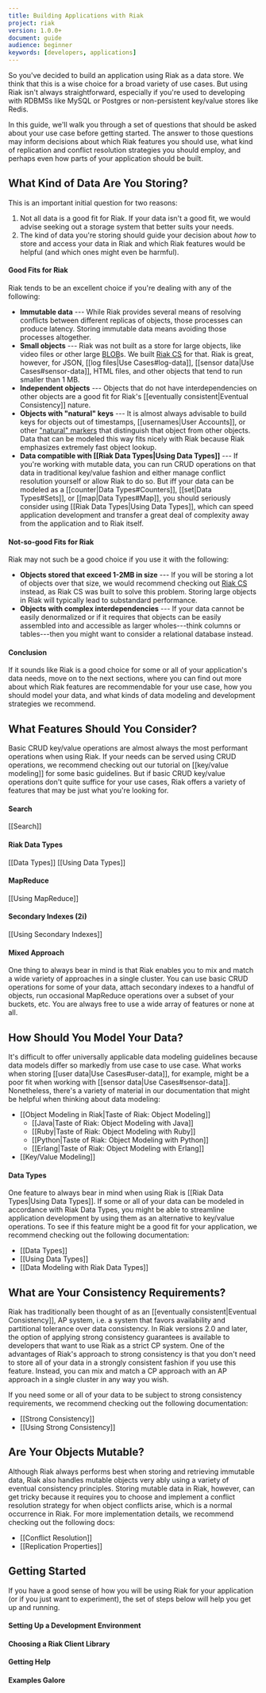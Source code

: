 ```yaml
---
title: Building Applications with Riak
project: riak
version: 1.0.0+
document: guide
audience: beginner
keywords: [developers, applications]
---
```


So you've decided to build an application using Riak as a data store. We think that this is a wise choice for a broad variety of use cases. But using Riak isn't always straightforward, especially if you're used to developing with RDBMSs like MySQL or Postgres or non-persistent key/value stores like Redis. 

In this guide, we'll walk you through a set of questions that should be asked about your use case before getting started. The answer to those questions may inform decisions about which Riak features you should use, what kind of replication and conflict resolution strategies you should employ, and perhaps even how parts of your application should be built.

## What Kind of Data Are You Storing?

This is an important initial question for two reasons:

1. Not all data is a good fit for Riak. If your data isn't a good fit, we would advise seeking out a storage system that better suits your needs.
2. The kind of data you're storing should guide your decision about _how_ to store and access your data in Riak and which Riak features would be helpful (and which ones might even be harmful).

#### Good Fits for Riak

Riak tends to be an excellent choice if you're dealing with any of the following:

* **Immutable data** --- While Riak provides several means of resolving conflicts between different replicas of objects, those processes can produce latency. Storing immutable data means avoiding those processes altogether.
* **Small objects** --- Riak was not built as a store for large objects, like video files or other large [BLOB](http://en.wikipedia.org/wiki/Binary_large_object)s. We built [Riak CS](http://basho.com/riak-cloud-storage/) for that. Riak is great, however, for JSON, [[log files|Use Cases#log-data]], [[sensor data|Use Cases#sensor-data]], HTML files, and other objects that tend to run smaller than 1 MB.
* **Independent objects** --- Objects that do not have interdependencies on other objects are a good fit for Riak's [[eventually consistent|Eventual Consistency]] nature.
* **Objects with "natural" keys** --- It is almost always advisable to build keys for objects out of timestamps, [[usernames|User Accounts]], or other ["natural" markers](https://speakerdeck.com/hectcastro/throw-some-keys-on-it-data-modeling-for-key-value-data-stores-by-example) that distinguish that object from other objects. Data that can be modeled this way fits nicely with Riak because Riak emphasizes extremely fast object lookup.
* **Data compatible with [[Riak Data Types|Using Data Types]]** --- If you're working with mutable data, you can run CRUD operations on that data in traditional key/value fashion and either manage conflict resolution yourself or allow Riak to do so. But iff your data can be modeled as a [[counter|Data Types#Counters]], [[set|Data Types#Sets]], or [[map|Data Types#Map]], you should seriously consider using [[Riak Data Types|Using Data Types]], which can speed application development and transfer a great deal of complexity away from the application and to Riak itself.

#### Not-so-good Fits for Riak

Riak may not such be a good choice if you use it with the following:

* **Objects stored that exceed 1-2MB in size** --- If you will be storing a lot of objects over that size, we would recommend checking out [Riak CS](http://docs.basho.com/riakcs/latest/) instead, as Riak CS was built to solve this problem. Storing large objects in Riak will typically lead to substandard performance.
* **Objects with complex interdependencies** --- If your data cannot be easily denormalized or if it requires that objects can be easily assembled into and accessible as larger wholes---think columns or tables---then you might want to consider a relational database instead.

#### Conclusion

If it sounds like Riak is a good choice for some or all of your application's data needs, move on to the next sections, where you can find out more about which Riak features are recommendable for your use case, how you should model your data, and what kinds of data modeling and development strategies we recommend.

## What Features Should You Consider?

Basic CRUD key/value operations are almost always the most performant operations when using Riak. If your needs can be served using CRUD operations, we recommend checking out our tutorial on [[key/value modeling]] for some basic guidelines. But if basic CRUD key/value operations don't quite suffice for your use cases, Riak offers a variety of features that may be just what you're looking for.

#### Search

[[Search]]

#### Riak Data Types

[[Data Types]]
[[Using Data Types]]

#### MapReduce

[[Using MapReduce]]

#### Secondary Indexes (2i)

[[Using Secondary Indexes]]

#### Mixed Approach

One thing to always bear in mind is that Riak enables you to mix and match a wide variety of approaches in a single cluster. You can use basic CRUD operations for some of your data, attach secondary indexes to a handful of objects, run occasional MapReduce operations over a subset of your buckets, etc. You are always free to use a wide array of features or none at all.

## How Should You Model Your Data?

It's difficult to offer universally applicable data modeling guidelines because data models differ so markedly from use case to use case. What works when storing [[user data|Use Cases#user-data]], for example, might be a poor fit when working with [[sensor data|Use Cases#sensor-data]]. Nonetheless, there's a variety of material in our documentation that might be helpful when thinking about data modeling:

* [[Object Modeling in Riak|Taste of Riak: Object Modeling]]
    - [[Java|Taste of Riak: Object Modeling with Java]]
    - [[Ruby|Taste of Riak: Object Modeling with Ruby]]
    - [[Python|Taste of Riak: Object Modeling with Python]]
    - [[Erlang|Taste of Riak: Object Modeling with Erlang]]
* [[Key/Value Modeling]]

#### Data Types

One feature to always bear in mind when using Riak is [[Riak Data Types|Using Data Types]]. If some or all of your data can be modeled in accordance with Riak Data Types, you might be able to streamline application development by using them as an alternative to key/value operations. To see if this feature might be a good fit for your application, we recommend checking out the following documentation:

* [[Data Types]]
* [[Using Data Types]]
* [[Data Modeling with Riak Data Types]]

## What are Your Consistency Requirements?

Riak has traditionally been thought of as an [[eventually consistent|Eventual Consistency]], AP system, i.e. a system that favors availability and partitional tolerance over data consistency. In Riak versions 2.0 and later, the option of applying strong consistency guarantees is available to developers that want to use Riak as a strict CP system. One of the advantages of Riak's approach to strong consistency is that you don't need to store all of your data in a strongly consistent fashion if you use this feature. Instead, you can mix and match a CP approach with an AP approach in a single cluster in any way you wish.

If you need some or all of your data to be subject to strong consistency requirements, we recommend checking out the following documentation:

* [[Strong Consistency]]
* [[Using Strong Consistency]]

## Are Your Objects Mutable?

Although Riak always performs best when storing and retrieving immutable data, Riak also handles mutable objects very ably using a variety of eventual consistency principles. Storing mutable data in Riak, however, can get tricky because it requires you to choose and implement a conflict resolution strategy for when object conflicts arise, which is a normal occurrence in Riak. For more implementation details, we recommend checking out the following docs:

* [[Conflict Resolution]]
* [[Replication Properties]]

## Getting Started

If you have a good sense of how you will be using Riak for your application (or if you just want to experiment), the set of steps below will help you get up and running.

#### Setting Up a Development Environment

#### Choosing a Riak Client Library

#### Getting Help

#### Examples Galore
